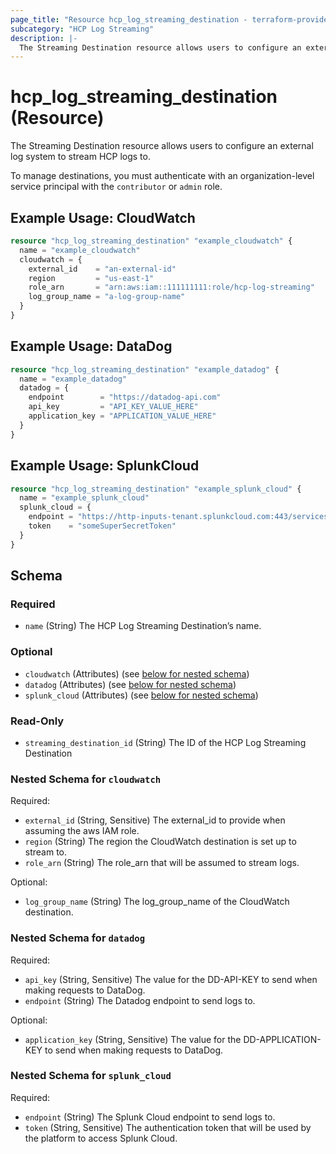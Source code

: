 ```yaml
---
page_title: "Resource hcp_log_streaming_destination - terraform-provider-hcp"
subcategory: "HCP Log Streaming"
description: |-
  The Streaming Destination resource allows users to configure an external log system to stream HCP logs to.
---
```


# hcp_log_streaming_destination (Resource)

The Streaming Destination resource allows users to configure an external log system to stream HCP logs to.

To manage destinations, you must authenticate with an organization-level service principal with
the `contributor` or `admin` role.

## Example Usage: CloudWatch

```terraform
resource "hcp_log_streaming_destination" "example_cloudwatch" {
  name = "example_cloudwatch"
  cloudwatch = {
    external_id    = "an-external-id"
    region         = "us-east-1"
    role_arn       = "arn:aws:iam::111111111:role/hcp-log-streaming"
    log_group_name = "a-log-group-name"
  }
}
```

## Example Usage: DataDog

```terraform
resource "hcp_log_streaming_destination" "example_datadog" {
  name = "example_datadog"
  datadog = {
    endpoint        = "https://datadog-api.com"
    api_key         = "API_KEY_VALUE_HERE"
    application_key = "APPLICATION_VALUE_HERE"
  }
}
```

## Example Usage: SplunkCloud

```terraform
resource "hcp_log_streaming_destination" "example_splunk_cloud" {
  name = "example_splunk_cloud"
  splunk_cloud = {
    endpoint = "https://http-inputs-tenant.splunkcloud.com:443/services/collector/event"
    token    = "someSuperSecretToken"
  }
}
```

<!-- schema generated by tfplugindocs -->
## Schema

### Required

- `name` (String) The HCP Log Streaming Destination’s name.

### Optional

- `cloudwatch` (Attributes) (see [below for nested schema](#nestedatt--cloudwatch))
- `datadog` (Attributes) (see [below for nested schema](#nestedatt--datadog))
- `splunk_cloud` (Attributes) (see [below for nested schema](#nestedatt--splunk_cloud))

### Read-Only

- `streaming_destination_id` (String) The ID of the HCP Log Streaming Destination

<a id="nestedatt--cloudwatch"></a>
### Nested Schema for `cloudwatch`

Required:

- `external_id` (String, Sensitive) The external_id to provide when assuming the aws IAM role.
- `region` (String) The region the CloudWatch destination is set up to stream to.
- `role_arn` (String) The role_arn that will be assumed to stream logs.

Optional:

- `log_group_name` (String) The log_group_name of the CloudWatch destination.


<a id="nestedatt--datadog"></a>
### Nested Schema for `datadog`

Required:

- `api_key` (String, Sensitive) The value for the DD-API-KEY to send when making requests to DataDog.
- `endpoint` (String) The Datadog endpoint to send logs to.

Optional:

- `application_key` (String, Sensitive) The value for the DD-APPLICATION-KEY to send when making requests to DataDog.


<a id="nestedatt--splunk_cloud"></a>
### Nested Schema for `splunk_cloud`

Required:

- `endpoint` (String) The Splunk Cloud endpoint to send logs to.
- `token` (String, Sensitive) The authentication token that will be used by the platform to access Splunk Cloud.

